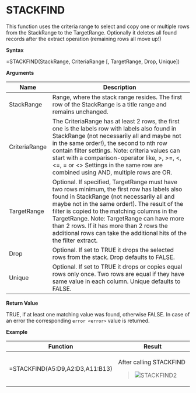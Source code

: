 # STACKFIND

This function uses the criteria range to select and copy one or multiple
rows from the StackRange to the TargetRange. Optionally it deletes all
found records after the extract operation (remaining rows all move up!)

**Syntax**

=STACKFIND(StackRange, CriteriaRange \[, TargetRange, Drop, Unique\])

**Arguments**

| Name          | Description                                                                                                                                                                                                                                                                                                                                                                                                  |
|---------------|--------------------------------------------------------------------------------------------------------------------------------------------------------------------------------------------------------------------------------------------------------------------------------------------------------------------------------------------------------------------------------------------------------------|
| StackRange    | Range, where the stack range resides. The first row of the StackRange is a title range and remains unchanged.                                                                                                                                                                                                                                                                                                |
| CriteriaRange | The CriteriaRange has at least 2 rows, the first one is the labels row with labels also found in StackRange (not necessarily all and maybe not in the same order!), the second to nth row contain filter settings. Note: criteria values can start with a comparison-operator like, &gt;, &gt;=, &lt;, &lt;=, = or &lt;&gt; Settings in the same row are combined using AND, multiple rows are OR.           |
| TargetRange   | Optional. If specified, TargetRange must have two rows minimum, the first row has labels also found in StackRange (not necessarily all and maybe not in the same order!). The result of the filter is copied to the matching columns in the TargetRange. Note: TargetRange can have more than 2 rows. If it has more than 2 rows the additional rows can take the additional hits of the the filter extract. |
| Drop          | Optional. If set to TRUE it drops the selected rows from the stack. Drop defaults to FALSE.                                                                                                                                                                                                                                                                                                                  |
| Unique        | Optional. If set to TRUE it drops or copies equal rows only once. Two rows are equal if they have same value in each column. Unique defaults to FALSE.                                                                                                                                                                                                                                                       |

**Return Value**

TRUE, if at least one matching value was found, otherwise FALSE. In case
of an error the corresponding `error <error>` value is returned.

**Example**

<table>
<colgroup>
<col style="width: 50%" />
<col style="width: 50%" />
</colgroup>
<thead>
<tr class="header">
<th>Function</th>
<th>Result</th>
</tr>
</thead>
<tbody>
<tr class="odd">
<td><p>=STACKFIND(<span class="blue">A5:D9</span>,<span class="red">A2:D3</span>,<span class="green">A11:B13</span>)</p>
<blockquote>

</blockquote></td>
<td><p>After calling STACKFIND</p>
<blockquote>
<p><img src="/images/STACKFIND2.PNG" alt="STACKFIND2" /></p>
</blockquote></td>
</tr>
</tbody>
</table>
